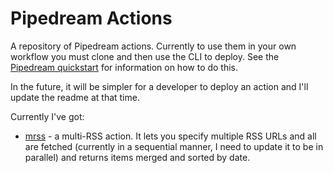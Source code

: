 # Pipedream Actions

A repository of Pipedream actions. Currently to use them in your own workflow you
must clone and then use the CLI to deploy. See the [Pipedream quickstart](https://pipedream.com/docs/components/quickstart/nodejs/actions/) for information on how to 
do this. 

In the future, it will be simpler for a developer to deploy an action and I'll update the
readme at that time.

Currently I've got:

* [mrss](/mrss) - a multi-RSS action. It lets you specify multiple RSS URLs and all are fetched (currently in a sequential manner, I need to update it to be in parallel) and returns items merged and sorted by date.

